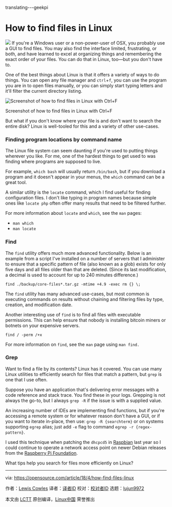 translating---geekpi

How to find files in Linux
======

![](https://opensource.com/sites/default/files/styles/image-full-size/public/lead-images/find-file-linux-code_magnifying_glass_zero.png?itok=E2HoPDg0)
If you're a Windows user or a non-power-user of OSX, you probably use a GUI to find files. You may also find the interface limited, frustrating, or both, and have learned to excel at organizing things and remembering the exact order of your files. You can do that in Linux, too—but you don't have to.

One of the best things about Linux is that it offers a variety of ways to do things. You can open any file manager and `ctrl`+`f`, you can use the program you are in to open files manually, or you can simply start typing letters and it'll filter the current directory listing.

![Screenshot of how to find files in Linux with Ctrl+F][2]

Screenshot of how to find files in Linux with Ctrl+F

But what if you don't know where your file is and don't want to search the entire disk? Linux is well-tooled for this and a variety of other use-cases.

### Finding program locations by command name

The Linux file system can seem daunting if you're used to putting things wherever you like. For me, one of the hardest things to get used to was finding where programs are supposed to live.

For example, `which bash` will usually return `/bin/bash`, but if you download a program and it doesn't appear in your menus, the `which` command can be a great tool.

A similar utility is the `locate` command, which I find useful for finding configuration files. I don't like typing in program names because simple ones like `locate php` often offer many results that need to be filtered further.

For more information about `locate` and `which`, see the `man` pages:

  * `man which`
  * `man locate`



### Find

The `find` utility offers much more advanced functionality. Below is an example from a script I've installed on a number of servers that I administer to ensure that a specific pattern of file (also known as a glob) exists for only five days and all files older than that are deleted. (Since its last modification, a decimal is used to account for up to 240 minutes difference.)
```
find ./backup/core-files*.tar.gz -mtime +4.9 -exec rm {} \;

```

The `find` utility has many advanced use-cases, but most common is executing commands on results without chaining and filtering files by type, creation, and modification date.

Another interesting use of `find` is to find all files with executable permissions. This can help ensure that nobody is installing bitcoin miners or botnets on your expensive servers.
```
find / -perm /+x

```

For more information on `find`, see the `man` page using `man find.`

### Grep

Want to find a file by its contents? Linux has it covered. You can use many Linux utilities to efficiently search for files that match a pattern, but `grep` is one that I use often.

Suppose you have an application that's delivering error messages with a code reference and stack trace. You find these in your logs. Grepping is not always the go-to, but I always `grep -R` if the issue is with a supplied value.

An increasing number of IDEs are implementing find functions, but if you're accessing a remote system or for whatever reason don't have a GUI, or if you want to iterate in-place, then use: `grep -R {searchterm}` or on systems supporting `egrep` alias; just add `-e` flag to command `egrep -r {regex-pattern}`.

I used this technique when patching the `dhcpcd5` in [Raspbian][3] last year so I could continue to operate a network access point on newer Debian releases from the [Raspberry Pi Foundation][4].

What tips help you search for files more efficiently on Linux?

--------------------------------------------------------------------------------

via: https://opensource.com/article/18/4/how-find-files-linux

作者：[Lewis Cowles][a]
译者：[译者ID](https://github.com/译者ID)
校对：[校对者ID](https://github.com/校对者ID)
选题：[lujun9972](https://github.com/lujun9972)

本文由 [LCTT](https://github.com/LCTT/TranslateProject) 原创编译，[Linux中国](https://linux.cn/) 荣誉推出

[a]:https://opensource.com/users/lewiscowles1986
[2]:https://opensource.com/sites/default/files/styles/panopoly_image_original/public/uploads/find-files-in-linux-ctrlf.png?itok=1gf9kIut (Screenshot of how to find files in Linux with Ctrl+F)
[3]:https://www.raspbian.org/
[4]:https://www.raspberrypi.org/
